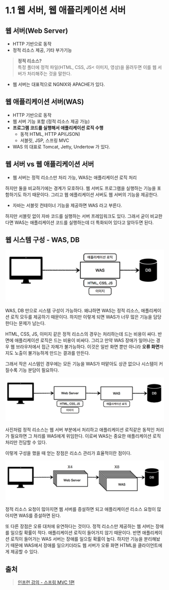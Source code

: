 # 1.1 웹 서버, 웹 애플리케이션 서버

## 웹 서버(Web Server)

- HTTP 기반으로 동작
- 정적 리소스 제공, 기타 부가기능

> **정적 리소스?** <br/>
> 특정 폴더에 정적 파일(HTML, CSS, JS< 이미지, 영상)을 올려두면 이를 웹 서버가 처리해주는 것을 말한다.

- 웹 서버는 대표적으로 NGNIX와 APACHE가 있다.

## 웹 애플리케이션 서버(WAS)

- HTTP 기반으로 동작
- 웹 서버 기능 포함 (정적 리소스 제공 가능)
- **프로그램 코드를 실행해서 애플리케이션 로직 수행**
  - 동적 HTML, HTTP API(JSON)
  - 서블릿, JSP, 스프링 MVC
- WAS 의 대표로 Tomcat, Jetty, Undertow 가 있다.

## 웹 서버 vs 웹 애플리케이션 서버

- 웹 서버는 정적 리소스만 처리 가능, WAS는 애플리케이션 로직 처리

하지만 둘을 비교하기에는 경계가 모호하다.
웹 서버도 프로그램을 실행하는 기능을 포함하기도 하기 때문이다.
그리고 웹 에플리케이션 서버도 웹 서버의 기능을 제공한다.

- 자바는 서블릿 컨테이너 기능을 제공하면 WAS 라고 부른다.

하지만 서블릿 없이 자바 코드를 실행하는 서버 프레임워크도 있다.
그래서 굳이 비교한다면 WAS는 애플리케이션 코드를 실행하는데 더 특화되어 있다고 알아두면 된다.

## 웹 시스템 구성 - WAS, DB

![img.png](img.png)

WAS, DB 만으로 시스템 구성이 가능하다. 왜냐하면 WAS는 정적 리소스, 애플리케이션 로직 모두를 제공하기 때문이다.
하지만 이렇게 되면 WAS가 너무 많은 기능을 담당한다는 문제가 남는다. 

HTML, CSS, JS, 이미지 같은 정적 리소스의 경우는 처리하는데 드는 비용이 싸다.
반면에 애플리케이션 로직은 드는 비용이 비싸다.
그리고 만약 WAS 장애가 일어나는 경우 웹 브라우저에서 접근 자체가 불가능하다.
이것은 일반 화면 뿐만 아니라 **오류 화면**까지도 노출이 불가능하게 만드는 결과를 만든다.

그래서 작은 시스템인 경우에는 모든 기능을 WAS가 떠맡아도 상관 없으나 시스템이 커질수록 기능 분담이 필요하다.

![img_2.png](img_2.png)

사진처럼 정적 리소스는 웹 서버 부분에서 처리하고 애플리케이션 로직같은 동적인 처리가 필요하면 그 처리를 WAS에게 위임한다.
이로써 WAS는 중요한 애플리케이션 로직 처리만 전담할 수 있다.

이렇게 구성을 했을 때 얻는 장점은 리소스 관리가 효율적이란 점이다.

![img_3.png](img_3.png)

정적 리소스 요청이 많아지면 웹 서버를 증설하면 되고 애플리케이션 리소스 요청이 많아지면 WAS를 증설하면 된다.

또 다른 장점은 오류 대처에 유연하다는 것이다.
정적 리소스만 제공하는 웹 서버는 장애를 일으킬 확률이 적다.
애플리케이션 로직이 들어가지 않기 때문이다. 반면 애플리케이션 로직이 들어가는 WAS 서버는 장애를 일으킬 확률이 높다.
하지만 기능을 분리해놨기 때문에 WAS에서 장애를 일으키더라도 웹 서버가 오류 화면 HTML을 클라이언트에게 제공할 수 있다.


## 출처

> [인프런 강의 - 스프링 MVC 1편](https://www.inflearn.com/course/%EC%8A%A4%ED%94%84%EB%A7%81-mvc-1/dashboard)